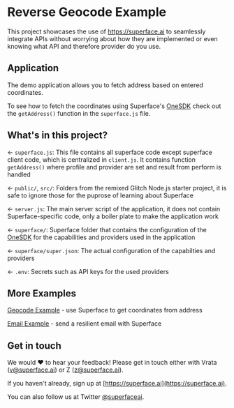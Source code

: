 # Reverse Geocode Example

This project showcases the use of <https://superface.ai> to seamlessly integrate APIs without worrying about how they are implemented or even knowing what API and therefore provider do you use.

## Application

The demo application allows you to fetch address based on entered coordinates.

To see how to fetch the coordinates using Superface's [OneSDK](https://github.com/superfaceai/one-sdk-js) check out the `getAddress()` function in the `superface.js` file.

## What's in this project?

← `superface.js`: This file contains all superface code except superface client code, which is centralized in `client.js`. It contains function `getAddress()` where profile and provider are set and result from perform is handled

← `public/`, `src/`: Folders from the remixed Glitch Node.js starter project, it is safe to ignore those for the puprose of learning about Superface

← `server.js`: The main server script of the application, it does not contain Superface-specific code, only a boiler plate to make the application work

← `superface/`: Superface folder that contains the configuration of the [OneSDK](https://github.com/superfaceai/one-sdk-js) for the capabilities and providers used in the application

← `superface/super.json`: The actual configuration of the capabilties and providers

← `.env`: Secrets such as API keys for the used providers

## More Examples

[Geocode Example](https://glitch.com/edit/#!/superface-geocode) - use Superface to get coordinates from address

[Email Example](https://glitch.com/edit/#!/wiggly-lumbar-paprika) - send a resilient email with Superface

## Get in touch

We would ❤️ to hear your feedback! Please get in touch either with Vrata (<a href="mailto:v@superface.ai">v@superface.ai</a>) or Z (<a href="mailto:z@superface.ai">z@superface.ai</a>).

If you haven't already, sign up at [https://superface.ai](https://superface.ai). 

You can also follow us at Twitter [@superfaceai](https://twitter.com/superfaceai).
